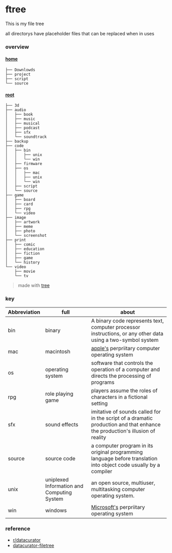 # ftree
This is my file tree

all directorys have placeholder files that can be replaced when in uses
### overview
#### [home](https://github.com/silasanderson/ftree/tree/master/home)
```
├── Downlowds
├── project
├── script
└── source
```
#### [root](https://github.com/silasanderson/ftree/tree/master/root)
```
├── 3d
├── audio
│   ├── book
│   ├── music
│   ├── musical
│   ├── podcast
│   ├── sfx
│   └── soundtrack
├── backup
├── code
│   ├── bin
│   │   ├── unix
│   │   └── win
│   ├── firmware
│   ├── os
│   │   ├── mac
│   │   ├── unix
│   │   └── win
│   ├── script
│   └── source
├── game
│   ├── board
│   ├── card
│   ├── rpg
│   └── video
├── image
│   ├── artwork
│   ├── meme
│   ├── photo
│   └── screenshot
├── print
│   ├── comic
│   ├── education
│   ├── fiction
│   ├── game
│   └── history
└── video
    ├── movie
    └── tv
```
> made with [tree](http://mama.indstate.edu/users/ice/tree/)

### key
| Abbreviation	|full		| about		 |
|	-----------	| ------	|------------|
| bin                   | binary            | A binary code represents text, computer processor instructions, or any other data using a two-symbol system|
| mac                   | macintosh         | [apple's](https://www.apple.com/) perpriitary computer operating system
| os                    | operating system  |software that controls the operation of a computer and directs the processing of programs|
| rpg                   | role playing game | players assume the roles of characters in a fictional setting |
| sfx                   | sound effects     | imitative of sounds called for in the script of a dramatic production and that enhance the production's illusion of reality|
| source                | source code       | a computer program in its original programming language before translation into object code usually by a compiler|
| unix                  | uniplexed Information and Computing System|  an open source, multiuser, multitasking computer operating system.|
| win                   | windows           | [Microsoft's](https://www.microsoft.com) perpriitary operating system|

### reference
* [r/datacurator](https://www.reddit.com/r/datacurator/)
* [datacurator-filetree](https://github.com/roboyoshi/datacurator-filetree)
